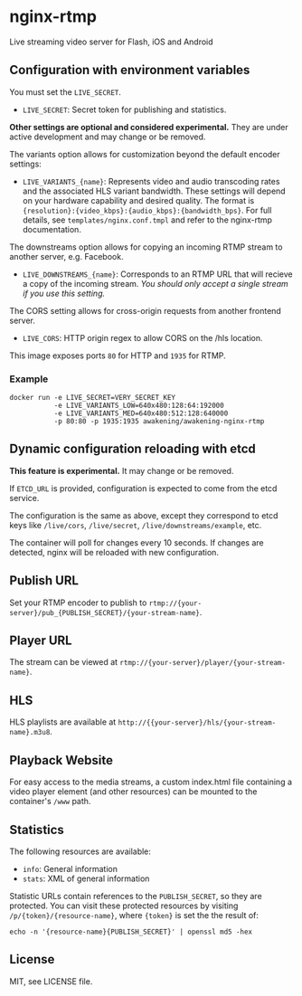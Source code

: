 # nginx-rtmp

Live streaming video server for Flash, iOS and Android

## Configuration with environment variables

You must set the `LIVE_SECRET`.

 - `LIVE_SECRET`: Secret token for publishing and statistics.

**Other settings are optional and considered experimental.**
They are under active development and may change or be removed.

The variants option allows for customization beyond the default encoder settings:

 - `LIVE_VARIANTS_{name}`: Represents video and audio transcoding
    rates and the associated HLS variant bandwidth.
    These settings will depend on your hardware capability and desired quality.
    The format is `{resolution}:{video_kbps}:{audio_kbps}:{bandwidth_bps}`.
    For full details, see `templates/nginx.conf.tmpl` and refer to the nginx-rtmp
    documentation.

The downstreams option allows for copying an incoming RTMP stream to another server,
e.g. Facebook.

 - `LIVE_DOWNSTREAMS_{name}`: Corresponds to an RTMP URL that will recieve a copy of
    the incoming stream. _You should only accept a single stream if you use this setting._

The CORS setting allows for cross-origin requests from another frontend server.

 - `LIVE_CORS`: HTTP origin regex to allow CORS on the /hls location.

This image exposes ports `80` for HTTP and `1935` for RTMP.

### Example

    docker run -e LIVE_SECRET=VERY_SECRET_KEY
               -e LIVE_VARIANTS_LOW=640x480:128:64:192000
               -e LIVE_VARIANTS_MED=640x480:512:128:640000
               -p 80:80 -p 1935:1935 awakening/awakening-nginx-rtmp

## Dynamic configuration reloading with etcd

**This feature is experimental.** It may change or be removed.

If `ETCD_URL` is provided, configuration is expected to come from the etcd service.

The configuration is the same as above, except they correspond to etcd keys like `/live/cors`,
`/live/secret`, `/live/downstreams/example`, etc.

The container will poll for changes every 10 seconds. If changes are detected,
nginx will be reloaded with new configuration.

## Publish URL

Set your RTMP encoder to publish to `rtmp://{your-server}/pub_{PUBLISH_SECRET}/{your-stream-name}`.

## Player URL

The stream can be viewed at `rtmp://{your-server}/player/{your-stream-name}`.

## HLS

HLS playlists are available at `http://{{your-server}/hls/{your-stream-name}.m3u8`.

## Playback Website

For easy access to the media streams, a custom index.html file containing a video player element (and other resources) can be mounted to the container's `/www` path.

## Statistics

The following resources are available:

 - `info`: General information
 - `stats`: XML of general information

Statistic URLs contain references to the `PUBLISH_SECRET`, so they are protected.
You can visit these protected resources by visiting `/p/{token}/{resource-name}`, where
`{token}` is set the the result of:

```
echo -n '{resource-name}{PUBLISH_SECRET}' | openssl md5 -hex
```

## License

MIT, see LICENSE file.
